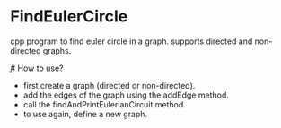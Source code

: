 # FindEulerCircle
cpp program to find euler circle in a graph. supports directed and non-directed graphs.

ֳ# How to use?
- first create a graph (directed or non-directed).
- add the edges of the graph using the addEdge method.
- call the findAndPrintEulerianCircuit method.
- to use again, define a new graph.
